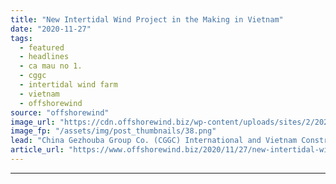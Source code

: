 ```yaml
---
title: "New Intertidal Wind Project in the Making in Vietnam"
date: "2020-11-27"
tags: 
  - featured
  - headlines
  - ca mau no 1.
  - cggc
  - intertidal wind farm
  - vietnam
  - offshorewind
source: "offshorewind"
image_url: "https://cdn.offshorewind.biz/wp-content/uploads/sites/2/2020/11/27120017/CGGC_Signing-of-EPC-contract-for-Ca-Mau-No.-1.png"
image_fp: "/assets/img/post_thumbnails/38.png"
lead: "China Gezhouba Group Co. (CGGC) International and Vietnam Construction and Trading Corporation signed an"
article_url: "https://www.offshorewind.biz/2020/11/27/new-intertidal-wind-project-in-the-making-in-vietnam/"
---
```


---
